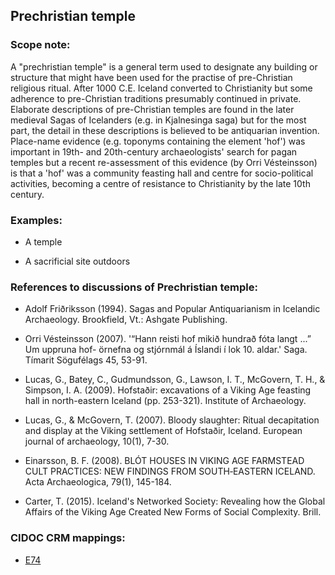 ## Prechristian temple

###  Scope note:
A "prechristian temple" is a general term used to designate any building or structure that might have been used for the practise of pre-Christian religious ritual. After 1000 C.E. Iceland converted to Christianity but some adherence to pre-Christian traditions presumably continued in private. Elaborate descriptions of pre-Christian temples are found in the later medieval Sagas of Icelanders (e.g. in Kjalnesinga saga) but for the most part, the detail in these descriptions is believed to be antiquarian invention. Place-name evidence (e.g. toponyms containing the element 'hof') was important in 19th- and 20th-century archaeologists' search for pagan temples but a recent re-assessment of this evidence (by Orri Vésteinsson) is that a 'hof' was a community feasting hall and centre for socio-political activities, becoming a centre of resistance to Christianity by the late 10th century.

### Examples:
* A temple

* A sacrificial site outdoors

### References to discussions of Prechristian temple:
* Adolf Friðriksson (1994). Sagas and Popular Antiquarianism in Icelandic Archaeology. Brookfield, Vt.: Ashgate Publishing.

* Orri Vésteinsson (2007). '“Hann reisti hof mikið hundrað fóta langt ...” Um uppruna hof- örnefna og stjórnmál á Íslandi í lok 10. aldar.' Saga. Tímarit Sögufélags 45, 53-91.

* Lucas, G., Batey, C., Gudmundsson, G., Lawson, I. T., McGovern, T. H., & Simpson, I. A. (2009). Hofstaðir: excavations of a Viking Age feasting hall in north-eastern Iceland (pp. 253-321). Institute of Archaeology.

* Lucas, G., & McGovern, T. (2007). Bloody slaughter: Ritual decapitation and display at the Viking settlement of Hofstaðir, Iceland. European journal of archaeology, 10(1), 7-30.

* Einarsson, B. F. (2008). BLÓT HOUSES IN VIKING AGE FARMSTEAD CULT PRACTICES: NEW FINDINGS FROM SOUTH‐EASTERN ICELAND. Acta Archaeologica, 79(1), 145-184.

* Carter, T. (2015). Iceland's Networked Society: Revealing how the Global Affairs of the Viking Age Created New Forms of Social Complexity. Brill.

### CIDOC CRM mappings:

* [E74](http://www.cidoc-crm.org/Entity/e74-group/version-6.2.2)

